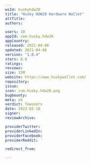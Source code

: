 ```yaml
---
wsId: huskyhdw20
title: "Husky HDW20 Hardware Walle‪t"
altTitle: 
authors:

users: 10
appId: com.husky.hdw20
appCountry: 
released: 2021-04-06
updated: 2021-04-06
version: "1.0.4"
stars: 0.0
ratings: 
reviews: 
size: 15M
website: https://www.huskywallet.com/
repository: 
issue: 
icon: com.husky.hdw20.png
bugbounty: 
meta: ok
verdict: fewusers
date: 2022-02-18
signer: 
reviewArchive:

providerTwitter: 
providerLinkedIn: 
providerFacebook: 
providerReddit: 

redirect_from:

---
```


